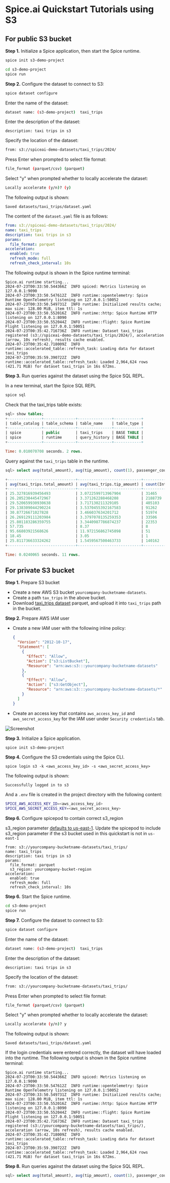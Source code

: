 # Spice.ai Quickstart Tutorials using S3

## For public S3 bucket

**Step 1.** Initialize a Spice application, then start the Spice runtime.

```bash
spice init s3-demo-project
```

```bash
cd s3-demo-project
spice run
```

**Step 2.** Configure the dataset to connect to S3:

```bash
spice dataset configure
```

Enter the name of the dataset:

```bash
dataset name: (s3-demo-project)  taxi_trips
```

Enter the description of the dataset:

```
description: taxi trips in s3
```

Specify the location of the dataset:

```bash
from: s3://spiceai-demo-datasets/taxi_trips/2024/
```

Press Enter when prompted to select file format:

```bash
file_format (parquet/csv) (parquet)
```

Select "y" when prompted whether to locally accelerate the dataset:

```bash
Locally accelerate (y/n)? (y)
```

The following output is shown:

```
Saved datasets/taxi_trips/dataset.yaml
```

The content of the `dataset.yaml` file is as follows:

```yaml
from: s3://spiceai-demo-datasets/taxi_trips/2024/
name: taxi_trips
description: taxi trips in s3
params:
  file_format: parquet
acceleration:
  enabled: true
  refresh_mode: full
  refresh_check_interval: 10s
```

The following output is shown in the Spice runtime terminal:

```
Spice.ai runtime starting...
2024-07-23T00:33:50.544366Z  INFO spiced: Metrics listening on 127.0.0.1:9090
2024-07-23T00:33:50.547612Z  INFO runtime::opentelemetry: Spice Runtime OpenTelemetry listening on 127.0.0.1:50052
2024-07-23T00:33:50.549731Z  INFO runtime: Initialized results cache; max size: 128.00 MiB, item ttl: 1s
2024-07-23T00:33:50.552016Z  INFO runtime::http: Spice Runtime HTTP listening on 127.0.0.1:8090
2024-07-23T00:33:50.552044Z  INFO runtime::flight: Spice Runtime Flight listening on 127.0.0.1:50051
2024-07-23T00:35:42.716736Z  INFO runtime: Dataset taxi_trips registered (s3://spiceai-demo-datasets/taxi_trips/2024/), acceleration (arrow, 10s refresh), results cache enabled.
2024-07-23T00:35:42.718009Z  INFO runtime::accelerated_table::refresh_task: Loading data for dataset taxi_trips
2024-07-23T00:35:59.390722Z  INFO runtime::accelerated_table::refresh_task: Loaded 2,964,624 rows (421.71 MiB) for dataset taxi_trips in 16s 672ms.
```

**Step 3.** Run queries against the dataset using the Spice SQL REPL.

In a new terminal, start the Spice SQL REPL

```bash
spice sql
```

Check that the taxi_trips table exists:

```sql
sql> show tables;
+---------------+--------------+---------------+------------+
| table_catalog | table_schema | table_name    | table_type |
+---------------+--------------+---------------+------------+
| spice         | public       | taxi_trips    | BASE TABLE |
| spice         | runtime      | query_history | BASE TABLE |
+---------------+--------------+---------------+------------+

Time: 0.010070708 seconds. 2 rows.
```

Query against the `taxi_trips` table in the runtime.

```sql
sql> select avg(total_amount), avg(tip_amount), count(1), passenger_count from taxi_trips group by passenger_count order by passenger_count asc;

+------------------------------+----------------------------+-----------------+-----------------+
| avg(taxi_trips.total_amount) | avg(taxi_trips.tip_amount) | count(Int64(1)) | passenger_count |
+------------------------------+----------------------------+-----------------+-----------------+
| 25.327816939456493           | 3.0722599713967904         | 31465           | 0               |
| 26.205230445472967           | 3.371262288468208          | 2188739         | 1               |
| 29.520659930930638           | 3.717130211329105          | 405103          | 2               |
| 29.138309044290224           | 3.5370455392167583         | 91262           | 3               |
| 30.87726671027828            | 3.466037634201712          | 51974           | 4               |
| 26.269129111203984           | 3.3797078135259353         | 33506           | 5               |
| 25.801183286359755           | 3.3440987786874237         | 22353           | 6               |
| 57.735                       | 8.37                       | 8               | 7               |
| 95.66803921568626            | 11.972156862745098         | 51              | 8               |
| 18.45                        | 3.05                       | 1               | 9               |
| 25.811736633324262           | 1.5459567500463733         | 140162          |                 |
+------------------------------+----------------------------+-----------------+-----------------+

Time: 0.0240065 seconds. 11 rows.
```

## For private S3 bucket

**Step 1.** Prepare S3 bucket

- Create a new AWS S3 bucket `yourcompany-bucketname-datasets`.
- Create a path `tax_trips` in the above bucket.
- Download [taxi_trips dataset](https://d37ci6vzurychx.cloudfront.net/trip-data/yellow_tripdata_2024-01.parquet) parquet, and upload it into `taxi_trips` path in the bucket.

**Step 2.** Prepare AWS IAM user

- Create a new IAM user with the following inline policy:
  ```json
  {
    "Version": "2012-10-17",
    "Statement": [
      {
        "Effect": "Allow",
        "Action": ["s3:ListBucket"],
        "Resource": "arn:aws:s3:::yourcompany-bucketname-datasets"
      },
      {
        "Effect": "Allow",
        "Action": ["s3:GetObject"],
        "Resource": "arn:aws:s3:::yourcompany-bucketname-datasets/*"
      }
    ]
  }
  ```
- Create an access key that contains `aws_access_key_id` and `aws_secret_access_key` for the IAM user under `Security credentials` tab.

![Screenshot](./aws-iam.png)

**Step 3.** Initialize a Spice application.

```bash
spice init s3-demo-project
```

**Step 4.** Configure the S3 credentials using the Spice CLI.

```
spice login s3 -k <aws_access_key_id> -s <aws_secret_access_key>
```

The following output is shown:

```
Successfully logged in to s3
```

And a `.env` file is created in the project directory with the following content:

```bash
SPICE_AWS_ACCESS_KEY_ID=<aws_access_key_id>
SPICE_AWS_SECRET_ACCESS_KEY=<aws_secret_access_key>
```

**Step 6.** Configure spicepod to contain correct s3_region

s3_region parameter [defaults to us-east-1](https://docs.spiceai.org/components/data-connectors/s3). Update the spicepod to include s3_region parameter if the s3 bucket used in this quickstart is not in `us-east-1`

```
from: s3://yourcompany-bucketname-datasets/taxi_trips/
name: taxi_trips
description: taxi trips in s3
params:
  file_format: parquet
  s3_region: yourcompany-bucket-region
acceleration:
  enabled: true
  refresh_mode: full
  refresh_check_interval: 10s

```

**Step 6.** Start the Spice runtime.

```bash
cd s3-demo-project
spice run
```

**Step 7.** Configure the dataset to connect to S3:

```bash
spice dataset configure
```

Enter the name of the dataset:

```bash
dataset name: (s3-demo-project)  taxi_trips
```

Enter the description of the dataset:

```
description: taxi trips in s3
```

Specify the location of the dataset:

```bash
from: s3://yourcompany-bucketname-datasets/taxi_trips/
```

Press Enter when prompted to select file format:

```bash
file_format (parquet/csv) (parquet)
```

Select "y" when prompted whether to locally accelerate the dataset:

```bash
Locally accelerate (y/n)? y
```

The following output is shown:

```
Saved datasets/taxi_trips/dataset.yaml
```

If the login credentials were entered correctly, the dataset will have loaded into the runtime. The following output is shown in the Spice runtime terminal:

```
Spice.ai runtime starting...
2024-07-23T00:33:50.544366Z  INFO spiced: Metrics listening on 127.0.0.1:9090
2024-07-23T00:33:50.547612Z  INFO runtime::opentelemetry: Spice Runtime OpenTelemetry listening on 127.0.0.1:50052
2024-07-23T00:33:50.549731Z  INFO runtime: Initialized results cache; max size: 128.00 MiB, item ttl: 1s
2024-07-23T00:33:50.552016Z  INFO runtime::http: Spice Runtime HTTP listening on 127.0.0.1:8090
2024-07-23T00:33:50.552044Z  INFO runtime::flight: Spice Runtime Flight listening on 127.0.0.1:50051
2024-07-23T00:35:42.716736Z  INFO runtime: Dataset taxi_trips registered (s3://yourcompany-bucketname-datasets/taxi_trips/), acceleration (arrow, 10s refresh), results cache enabled.
2024-07-23T00:35:42.718009Z  INFO runtime::accelerated_table::refresh_task: Loading data for dataset taxi_trips
2024-07-23T00:35:59.390722Z  INFO runtime::accelerated_table::refresh_task: Loaded 2,964,624 rows (421.71 MiB) for dataset taxi_trips in 16s 672ms.
```

**Step 8.** Run queries against the dataset using the Spice SQL REPL.

```sql
sql> select avg(total_amount), avg(tip_amount), count(1), passenger_count from taxi_trips group by passenger_count order by passenger_count asc;
```
